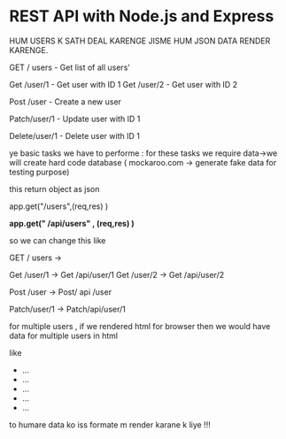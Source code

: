 <!-- we have to create a REST API jo JSON  data ko render karegi-->

<!-- 
1    npm init ka use karke package.json file banayein 
2    as we creating server using express , npm install express se express package install karein -->



# REST API with Node.js and Express

HUM USERS K SATH DEAL KARENGE JISME HUM JSON DATA RENDER KARENGE.

GET / users - Get list of all users'

Get /user/1 - Get user with ID 1
Get /user/2 - Get user with ID 2

Post /user  - Create a new user

Patch/user/1 - Update user with ID 1

Delete/user/1 - Delete user with ID 1

ye basic tasks we have to performe  : for these tasks we require data->we will create hard code database ( mockaroo.com  -> generate fake data for testing purpose)


<!-- AB HUMNE KAAM START KR DIYA ON SERVER-->

<!-- HUMARA SERVER MUST BE A HYBRID SERVER ( MUST SUPPORT MOBILE AS WELL AS BROWSER AND ETC....) -->

<!-- /users    -->  this return object as json

app.get("/users",(req,res) )  <!-- ye karne se humara server is rendering    HTML DOCUMENT    for broswers -->

  **app.get(" /api/users" , (req,res) )**  <!-- ye karne se humara server is rendering JSON RESPONSE  ( campatible for mobile  ) -->

so we can change this like 

GET / users ->  <!-- GET /api/user --> 

Get /user/1 ->   Get /api/user/1
Get /user/2 ->   Get /api/user/2

Post /user  ->   Post/ api /user

Patch/user/1 -> Patch/api/user/1

<!-- iss-se humara server hybrid ban jayega jo dono mobile and browser ko support karega.   Jab   /user -> HTML DOCUMENT   , /api/user -> JSON RESPONSE -->


for multiple users , if we rendered html for browser then we would have data for multiple users in html

like 
<ul>
    <li>...</li>
    <li>...</li>
    <li>...</li>
    <li>...</li>
    <li>...</li>
</ul>
        to humare data ko iss formate m render karane k liye !!!



